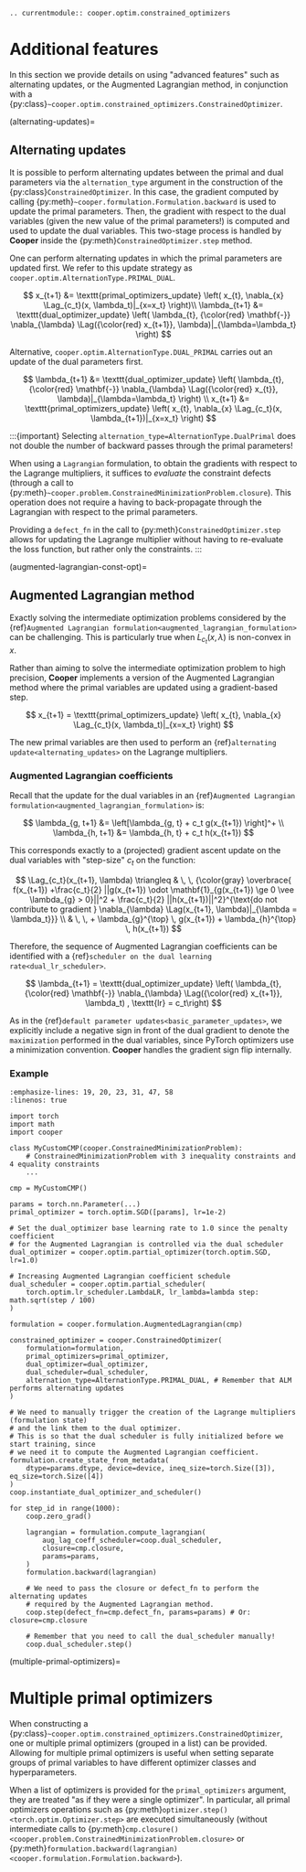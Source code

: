 ```{eval-rst}
.. currentmodule:: cooper.optim.constrained_optimizers
```

# Additional features

In this section we provide details on using "advanced features" such as
alternating updates, or the Augmented Lagrangian method, in conjunction with a
{py:class}`~cooper.optim.constrained_optimizers.ConstrainedOptimizer`.

(alternating-updates)=

## Alternating updates

It is possible to perform alternating updates between the primal and dual
parameters via the `alternation_type` argument in the construction of the
{py:class}`ConstrainedOptimizer`. In this case, the gradient computed by calling
{py:meth}`~cooper.formulation.Formulation.backward` is used to update the
primal parameters. Then, the gradient with respect to the dual variables (given
the new value of the primal parameters!) is computed and used to update the dual
variables. This two-stage process is handled by **Cooper** inside the
{py:meth}`ConstrainedOptimizer.step` method.

One can perform alternating updates in which the primal parameters are updated first. We
refer to this update strategy as `cooper.optim.AlternationType.PRIMAL_DUAL`.

$$
x_{t+1} &= \texttt{primal_optimizers_update} \left( x_{t}, \nabla_{x} \Lag_{c_t}(x, \lambda_t)|_{x=x_t} \right)\\
\lambda_{t+1} &= \texttt{dual_optimizer_update} \left( \lambda_{t}, {\color{red} \mathbf{-}} \nabla_{\lambda} \Lag({\color{red} x_{t+1}}, \lambda)|_{\lambda=\lambda_t} \right)
$$

Alternative, `cooper.optim.AlternationType.DUAL_PRIMAL` carries out an update of the
dual parameters first.

$$
\lambda_{t+1} &= \texttt{dual_optimizer_update} \left( \lambda_{t}, {\color{red} \mathbf{-}} \nabla_{\lambda} \Lag({\color{red} x_{t}}, \lambda)|_{\lambda=\lambda_t} \right) \\
x_{t+1} &= \texttt{primal_optimizers_update} \left( x_{t}, \nabla_{x} \Lag_{c_t}(x, \lambda_{t+1})|_{x=x_t} \right)
$$

:::{important}
Selecting `alternation_type=AlternationType.DualPrimal` does not double the number
of backward passes through the primal parameters!

When using a `Lagrangian` formulation, to obtain the gradients with respect
to the Lagrange multipliers, it suffices to *evaluate* the constraint
defects (through a call to
{py:meth}`~cooper.problem.ConstrainedMinimizationProblem.closure`). This
operation does not require a having to back-propagate through the Lagrangian
with respect to the primal parameters.

Providing a `defect_fn` in the call to {py:meth}`ConstrainedOptimizer.step`
allows for updating the Lagrange multiplier without having to re-evaluate
the loss function, but rather only the constraints.
:::

(augmented-lagrangian-const-opt)=

## Augmented Lagrangian method

Exactly solving the intermediate optimization problems considered by the
{ref}`Augmented Lagrangian formulation<augmented_lagrangian_formulation>` can
be challenging. This is particularly true when $L_{c_t}(x, \lambda)$ is
non-convex in $x$.

Rather than aiming to solve the intermediate optimization problem to high
precision, **Cooper** implements a version of the Augmented Lagrangian method
where the primal variables are updated using a gradient-based step.

$$
x_{t+1} = \texttt{primal_optimizers_update} \left( x_{t}, \nabla_{x} \Lag_{c_t}(x, \lambda_t)|_{x=x_t} \right)
$$

The new primal variables are then used to perform an
{ref}`alternating update<alternating_updates>` on the Lagrange multipliers.

### Augmented Lagrangian coefficients

Recall that the update for the dual variables in an
{ref}`Augmented Lagrangian formulation<augmented_lagrangian_formulation>` is:

$$
\lambda_{g, t+1} &= \left[\lambda_{g, t} + c_t g(x_{t+1}) \right]^+ \\ \lambda_{h, t+1} &= \lambda_{h, t} + c_t h(x_{t+1})
$$

This corresponds exactly to a (projected) gradient ascent update on the dual variables with "step-size" $c_t$ on the function:

$$
\Lag_{c_t}(x_{t+1}, \lambda) \triangleq & \, \, {\color{gray} \overbrace{ f(x_{t+1}) +\frac{c_t}{2} ||g(x_{t+1}) \odot \mathbf{1}_{g(x_{t+1}) \ge 0 \vee \lambda_{g} > 0}||^2 + \frac{c_t}{2} ||h(x_{t+1})||^2}^{\text{do not contribute to gradient } \nabla_{\lambda} \Lag(x_{t+1}, \lambda)|_{\lambda = \lambda_t}}} \\ & \, \, + \lambda_{g}^{\top} \, g(x_{t+1}) + \lambda_{h}^{\top} \, h(x_{t+1})
$$

Therefore, the sequence of Augmented Lagrangian coefficients can be identified
with a {ref}`scheduler on the dual learning rate<dual_lr_scheduler>`.

$$
\lambda_{t+1} = \texttt{dual_optimizer_update} \left( \lambda_{t}, {\color{red} \mathbf{-}} \nabla_{\lambda} \Lag({\color{red} x_{t+1}}, \lambda_t) , \texttt{lr} = c_t\right)
$$

As in the {ref}`default parameter updates<basic_parameter_updates>`, we
explicitly include a negative sign in front of the dual gradient to denote the
`maximization` performed in the dual variables, since PyTorch optimizers use a
minimization convention. **Cooper** handles the gradient sign flip internally.

### Example

```{code-block} python
:emphasize-lines: 19, 20, 23, 31, 47, 58
:linenos: true

import torch
import math
import cooper

class MyCustomCMP(cooper.ConstrainedMinimizationProblem):
    # ConstrainedMinimizationProblem with 3 inequality constraints and 4 equality constraints
    ...

cmp = MyCustomCMP()

params = torch.nn.Parameter(...)
primal_optimizer = torch.optim.SGD([params], lr=1e-2)

# Set the dual_optimizer base learning rate to 1.0 since the penalty coefficient
# for the Augmented Lagrangian is controlled via the dual scheduler
dual_optimizer = cooper.optim.partial_optimizer(torch.optim.SGD, lr=1.0)

# Increasing Augmented Lagrangian coefficient schedule
dual_scheduler = cooper.optim.partial_scheduler(
    torch.optim.lr_scheduler.LambdaLR, lr_lambda=lambda step: math.sqrt(step / 100)
)

formulation = cooper.formulation.AugmentedLagrangian(cmp)

constrained_optimizer = cooper.ConstrainedOptimizer(
    formulation=formulation,
    primal_optimizers=primal_optimizer,
    dual_optimizer=dual_optimizer,
    dual_scheduler=dual_scheduler,
    alternation_type=AlternationType.PRIMAL_DUAL, # Remember that ALM performs alternating updates
)

# We need to manually trigger the creation of the Lagrange multipliers (formulation state)
# and the link them to the dual optimizer.
# This is so that the dual scheduler is fully initialized before we start training, since
# we need it to compute the Augmented Lagrangian coefficient.
formulation.create_state_from_metadata(
    dtype=params.dtype, device=device, ineq_size=torch.Size([3]), eq_size=torch.Size([4])
)
coop.instantiate_dual_optimizer_and_scheduler()

for step_id in range(1000):
    coop.zero_grad()

    lagrangian = formulation.compute_lagrangian(
        aug_lag_coeff_scheduler=coop.dual_scheduler,
        closure=cmp.closure,
        params=params,
    )
    formulation.backward(lagrangian)

    # We need to pass the closure or defect_fn to perform the alternating updates
    # required by the Augmented Lagrangian method.
    coop.step(defect_fn=cmp.defect_fn, params=params) # Or: closure=cmp.closure

    # Remember that you need to call the dual_scheduler manually!
    coop.dual_scheduler.step()
```

(multiple-primal-optimizers)=

# Multiple primal optimizers

When constructing a {py:class}`~cooper.optim.constrained_optimizers.ConstrainedOptimizer`,
one or multiple primal optimizers (grouped in a list) can be provided. Allowing
for multiple primal optimizers is useful when setting separate groups of primal
variables to have different optimizer classes and hyperparameters.

When a list of optimizers is provided for the `primal_optimizers` argument, they are
treated "as if they were a single optimizer". In particular, all primal optimizers
operations such as {py:meth}`optimizer.step()<torch.optim.Optimizer.step>` are
executed simultaneously (without intermediate calls to
{py:meth}`cmp.closure()<cooper.problem.ConstrainedMinimizationProblem.closure>` or
{py:meth}`formulation.backward(lagrangian)<cooper.formulation.Formulation.backward>`).

